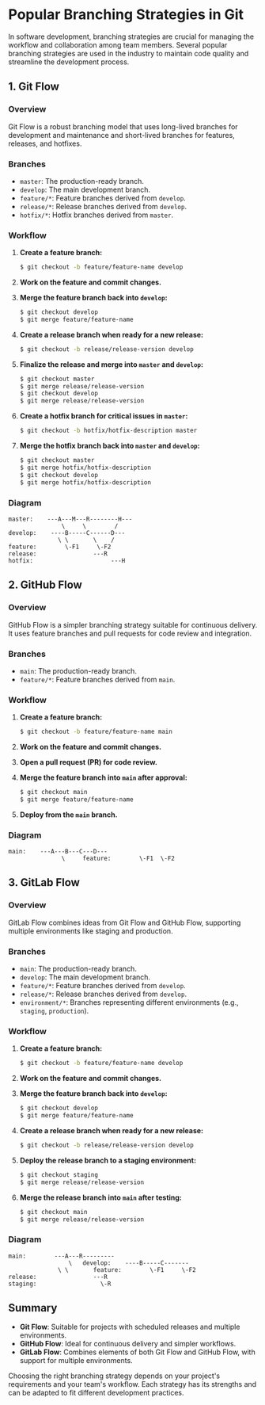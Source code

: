 
# Popular Branching Strategies in Git

In software development, branching strategies are crucial for managing the workflow and collaboration among team members. Several popular branching strategies are used in the industry to maintain code quality and streamline the development process.

## 1. Git Flow

### Overview

Git Flow is a robust branching model that uses long-lived branches for development and maintenance and short-lived branches for features, releases, and hotfixes.

### Branches

- `master`: The production-ready branch.
- `develop`: The main development branch.
- `feature/*`: Feature branches derived from `develop`.
- `release/*`: Release branches derived from `develop`.
- `hotfix/*`: Hotfix branches derived from `master`.

### Workflow

1. **Create a feature branch:**

   ```sh
   $ git checkout -b feature/feature-name develop
   ```

2. **Work on the feature and commit changes.**

3. **Merge the feature branch back into `develop`:**

   ```sh
   $ git checkout develop
   $ git merge feature/feature-name
   ```

4. **Create a release branch when ready for a new release:**

   ```sh
   $ git checkout -b release/release-version develop
   ```

5. **Finalize the release and merge into `master` and `develop`:**

   ```sh
   $ git checkout master
   $ git merge release/release-version
   $ git checkout develop
   $ git merge release/release-version
   ```

6. **Create a hotfix branch for critical issues in `master`:**

   ```sh
   $ git checkout -b hotfix/hotfix-description master
   ```

7. **Merge the hotfix branch back into `master` and `develop`:**

   ```sh
   $ git checkout master
   $ git merge hotfix/hotfix-description
   $ git checkout develop
   $ git merge hotfix/hotfix-description
   ```

### Diagram

```
master:    ---A---M---R--------H---
               \     \        /
develop:    ----B-----C------D---
              \ \       \    /
feature:        \-F1     \-F2
release:                ---R
hotfix:                      ---H
```

## 2. GitHub Flow

### Overview

GitHub Flow is a simpler branching strategy suitable for continuous delivery. It uses feature branches and pull requests for code review and integration.

### Branches

- `main`: The production-ready branch.
- `feature/*`: Feature branches derived from `main`.

### Workflow

1. **Create a feature branch:**

   ```sh
   $ git checkout -b feature/feature-name main
   ```

2. **Work on the feature and commit changes.**

3. **Open a pull request (PR) for code review.**

4. **Merge the feature branch into `main` after approval:**

   ```sh
   $ git checkout main
   $ git merge feature/feature-name
   ```

5. **Deploy from the `main` branch.**

### Diagram

```
main:    ---A---B---C---D---
               \     feature:        \-F1  \-F2
```

## 3. GitLab Flow

### Overview

GitLab Flow combines ideas from Git Flow and GitHub Flow, supporting multiple environments like staging and production.

### Branches

- `main`: The production-ready branch.
- `develop`: The main development branch.
- `feature/*`: Feature branches derived from `develop`.
- `release/*`: Release branches derived from `develop`.
- `environment/*`: Branches representing different environments (e.g., `staging`, `production`).

### Workflow

1. **Create a feature branch:**

   ```sh
   $ git checkout -b feature/feature-name develop
   ```

2. **Work on the feature and commit changes.**

3. **Merge the feature branch back into `develop`:**

   ```sh
   $ git checkout develop
   $ git merge feature/feature-name
   ```

4. **Create a release branch when ready for a new release:**

   ```sh
   $ git checkout -b release/release-version develop
   ```

5. **Deploy the release branch to a staging environment:**

   ```sh
   $ git checkout staging
   $ git merge release/release-version
   ```

6. **Merge the release branch into `main` after testing:**

   ```sh
   $ git checkout main
   $ git merge release/release-version
   ```

### Diagram

```
main:        ---A---R---------
                 \   develop:    ----B-----C-------
              \ \       feature:        \-F1     \-F2
release:                ---R
staging:                  \-R
```

## Summary

- **Git Flow**: Suitable for projects with scheduled releases and multiple environments.
- **GitHub Flow**: Ideal for continuous delivery and simpler workflows.
- **GitLab Flow**: Combines elements of both Git Flow and GitHub Flow, with support for multiple environments.

Choosing the right branching strategy depends on your project's requirements and your team's workflow. Each strategy has its strengths and can be adapted to fit different development practices.
